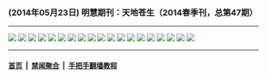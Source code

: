 ### (2014年05月23日) 明慧期刊：天地苍生（2014春季刊，总第47期）

---

<img src="http://qikan.minghui.org/mhqkpage/qikanimage/2014/05/23/td2014-spring-read1-online1.png"/> 

<img src="http://qikan.minghui.org/mhqkpage/qikanimage/2014/05/23/td2014-spring-read1-online2.png"/> 

<img src="http://qikan.minghui.org/mhqkpage/qikanimage/2014/05/23/td2014-spring-read1-online3.png"/> 

<img src="http://qikan.minghui.org/mhqkpage/qikanimage/2014/05/23/td2014-spring-read1-online4.png"/> 

<img src="http://qikan.minghui.org/mhqkpage/qikanimage/2014/05/23/td2014-spring-read1-online5.png"/> 

<img src="http://qikan.minghui.org/mhqkpage/qikanimage/2014/05/23/td2014-spring-read1-online6.png"/> 

<img src="http://qikan.minghui.org/mhqkpage/qikanimage/2014/05/23/td2014-spring-read1-online7.png"/> 

<img src="http://qikan.minghui.org/mhqkpage/qikanimage/2014/05/23/td2014-spring-read1-online8.png"/> 

<img src="http://qikan.minghui.org/mhqkpage/qikanimage/2014/05/23/td2014-spring-read1-online9.png"/> 

<img src="http://qikan.minghui.org/mhqkpage/qikanimage/2014/05/23/td2014-spring-read1-online10.png"/> 

<img src="http://qikan.minghui.org/mhqkpage/qikanimage/2014/05/23/td2014-spring-read1-online11.png"/> 

<img src="http://qikan.minghui.org/mhqkpage/qikanimage/2014/05/23/td2014-spring-read1-online12.png"/> 

<img src="http://qikan.minghui.org/mhqkpage/qikanimage/2014/05/23/td2014-spring-read1-online13.png"/> 

<img src="http://qikan.minghui.org/mhqkpage/qikanimage/2014/05/23/td2014-spring-read1-online14.png"/> 

<img src="http://qikan.minghui.org/mhqkpage/qikanimage/2014/05/23/td2014-spring-read1-online15.png"/> 

<img src="http://qikan.minghui.org/mhqkpage/qikanimage/2014/05/23/td2014-spring-read1-online16.png"/> 

<img src="http://qikan.minghui.org/mhqkpage/qikanimage/2014/05/23/td2014-spring-read1-online17.png"/> 

<img src="http://qikan.minghui.org/mhqkpage/qikanimage/2014/05/23/td2014-spring-read1-online18.png"/> 

<img src="http://qikan.minghui.org/mhqkpage/qikanimage/2014/05/23/td2014-spring-read1-online19.png"/> 



---

#### [首页](../../../..) &nbsp;|&nbsp; [禁闻聚合](https://github.com/gfw-breaker/banned-news) &nbsp;|&nbsp; [手把手翻墙教程](https://github.com/gfw-breaker/guides) 
